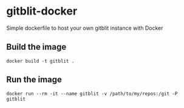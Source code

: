 # gitblit-docker
Simple dockerfile to host your own gitblit instance with Docker

## Build the image

    docker build -t gitblit .

## Run the image
    docker run --rm -it --name gitblit -v /path/to/my/repos:/git -P gitblit
